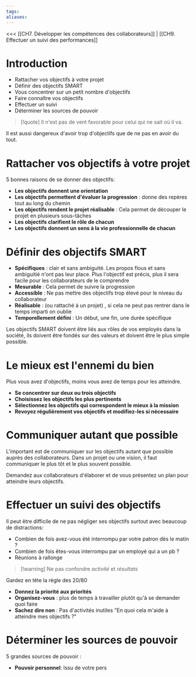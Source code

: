 ```yaml
---
tags: 
aliases:
---
```

<<< [[CH7. Développer les compétences des collaborateurs]] | [[CH9. Effectuer un suivi des performances]]

# Introduction
- Rattacher vos objectifs à votre projet
- Définir des objectifs SMART
- Vous concentrer sur un petit nombre d'objectifs
- Faire connaître vos objectifs
- Effectuer un suivi
- Déterminer les sources de pouvoir

>[!quote] Il n'est pas de vent favorable pour celui qui ne sait où il va.

Il est aussi dangereux d'avoir trop d'objectifs que de ne pas en avoir du tout.

# Rattacher vos objectifs à votre projet
5 bonnes raisons de se donner des objectifs:
- **Les objectifs donnent une orientation**
- **Les objectifs permettent d'évaluer la progression** : donne des repères tout au long du chemin
- **Les objectifs rendent le projet réalisable** : Cela permet de découper le projet en plusieurs sous-tâches
- **Les objectifs clarifient le rôle de chacun** 
- **Les objectifs donnent un sens à la vie professionnelle de chacun**

# Définir des objectifs SMART
- **Spécifiques** : clair et sans ambiguité. Les propos flous et sans ambiguitié n'ont pas leur place. Plus l'objectif est précis, plus il sera facile pour les collaborateurs de le comprendre
- **Mesurable** : Cela permet de suivre la progression
- **Accessible** : Ne pas mettre des objectifs trop élevé pour le niveau du collaborateur
- **Réalisable** : (ou rattaché à un projet) , si cela ne peut pas rentrer dans le temps imparti on oublie
- **Temporellement défini** : Un début, une fin, une durée spécifique

Les objectifs SMART doivent être liés aux rôles de vos employés dans la société, ils doivent être fondés sur des valeurs et doivent être le plus simple possible.


# Le mieux est l'ennemi du bien
Plus vous avez d'objectifs, moins vous avez de temps pour les atteindre.
- **Se concentrer sur deux ou trois objectifs**
- **Choisissez les objectifs les plus pertinents**
- **Sélectionnez les objectifs qui correspondent le mieux à la mission**
- **Revoyez régulièrement vos objectifs et modifiez-les si nécessaire**

# Communiquer autant que possible
L'important est de communiquer sur les objectifs autant que possible auprès des collaborateurs.
Dans un projet ou une vision, il faut communiquer le plus tôt et le plus souvent possible.

Demandez aux collaborateurs d'élaborer et de vous présentez un plan pour atteindre leurs objectifs.

# Effectuer un suivi des objectifs
Il peut être difficile de ne pas négliger ses objectifs surtout avec beaucoup de distractions:
- Combien de fois avez-vous été interrompu par votre patron dès le matin ?
- Combien de fois êtes-vous interrompu par un employé qui a un pb ?
- Réunions à rallonge

> [!warning] Ne pas confondre *activité* et *résultats*

Gardez en tête la règle des 20/80
- **Donnez la priorité aux priorités**
- **Organisez-vous** : plus de temps à travailler plutôt qu'à se demander quoi faire
- **Sachez dire non** : Pas d'activités inutiles "En quoi cela m'aide à atteindre mes objectifs ?"

# Déterminer les sources de pouvoir
5 grandes sources de pouvoir :
- **Pouvoir personnel**: Issu de votre pers
